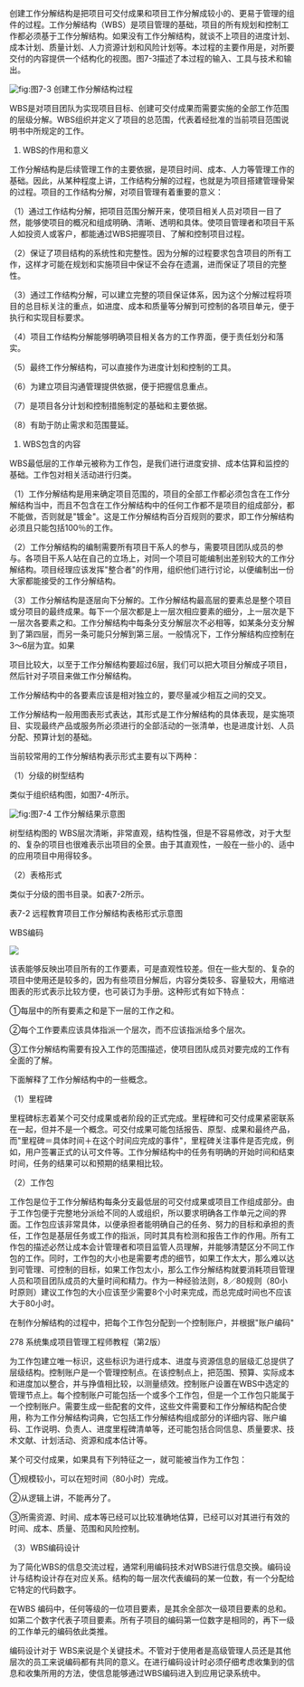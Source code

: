 
创建工作分解结构是把项目可交付成果和项目工作分解成较小的、更易于管理的组件的过程。工作分解结构（WBS）是项目管理的基础，项目的所有规划和控制工作都必须基于工作分解结构。如果没有工作分解结构，就谈不上项目的进度计划、成本计划、质量计划、人力资源计划和风险计划等。本过程的主要作用是，对所要交付的内容提供一个结构化的视图。图7-3描述了本过程的输入、工具与技术和输出。

![](https://img.kancloud.cn/e9/39/e939d413b82fce7f458489d6b6799936_1172x264.png "fig:")图7-3 创建工作分解结构过程

WBS是对项目团队为实现项目目标、创建可交付成果而需要实施的全部工作范围的层级分解。WBS组织并定义了项目的总范围，代表着经批准的当前项目范围说明书中所规定的工作。

1. WBS的作用和意义

工作分解结构是后续管理工作的主要依据，是项目时间、成本、人力等管理工作的基础。因此，从某种程度上讲，工作结构分解的过程，也就是为项目搭建管理骨架的过程。项目的工作结构分解，对项目管理有着重要的意义：

（1）通过工作结构分解，把项目范围分解开来，使项目相关人员对项目一目了然，能够使项目的概况和组成明确、清晰、透明和具体。使项目管理者和项目干系人如投资人或客户，都能通过WBS把握项目、了解和控制项目过程。

（2）保证了项目结构的系统性和完整性。因为分解的过程要求包含项目的所有工作，这样才可能在规划和实施项目中保证不会存在遗漏，进而保证了项目的完整性。

（3）通过工作结构分解，可以建立完整的项目保证体系，因为这个分解过程将项目的总目标关注的重点，如进度、成本和质量等分解到可控制的各项目单元，便于执行和实现目标要求。

（4）项目工作结构分解能够明确项目相关各方的工作界面，便于责任划分和落实。

（5）最终工作分解结构，可以直接作为进度计划和控制的工具。

（6）为建立项目沟通管理提供依据，便于把握信息重点。

（7）是项目各分计划和控制措施制定的基础和主要依据。

（8）有助于防止需求和范围蔓延。

1. WBS包含的内容

WBS最低层的工作单元被称为工作包，是我们进行进度安排、成本估算和监控的基础。工作包对相关活动进行归类。

（1）工作分解结构是用来确定项目范围的，项目的全部工作都必须包含在工作分解结构当中，而且不包含在工作分解结构中的任何工作都不是项目的组成部分，都不能做，否则就是"镀金"。这是工作分解结构百分百规则的要求，即工作分解结构必须且只能包括100％的工作。

（2）工作分解结构的编制需要所有项目干系人的参与，需要项目团队成员的参与。各项目干系人站在自己的立场上，对同一个项目可能编制出差别较大的工作分解结构。项目经理应该发挥"整合者"的作用，组织他们进行讨论，以便编制出一份大家都能接受的工作分解结构。

（3）工作分解结构是逐层向下分解的。工作分解结构最高层的要素总是整个项目或分项目的最终成果。每下一个层次都是上一层次相应要素的细分，上一层次是下一层次各要素之和。工作分解结构中每条分支分解层次不必相等，如某条分支分解到了第四层，而另一条可能只分解到第三层。一般情况下，工作分解结构应控制在3～6层为宜。如果

项目比较大，以至于工作分解结构要超过6层，我们可以把大项目分解成子项目，然后针对子项目来做工作分解结构。

工作分解结构中的各要素应该是相对独立的，要尽量减少相互之间的交叉。

工作分解结构一般用图表形式表达，其形式是工作分解结构的具体表现，是实施项目、实现最终产品或服务所必须进行的全部活动的一张清单，也是进度计划、人员分配、预算计划的基础。

当前较常用的工作分解结构表示形式主要有以下两种：

（1）分级的树型结构

类似于组织结构图，如图7-4所示。

![](https://img.kancloud.cn/e8/78/e878b7b94306c02c564bbd5b4a5299fb_1222x546.png "fig:")图7-4 工作分解结果示意图

树型结构图的
WBS层次清晰，非常直观，结构性强，但是不容易修改，对于大型的、复杂的项目也很难表示出项目的全景。由于其直观性，一般在一些小的、适中的应用项目中用得较多。

（2）表格形式

类似于分级的图书目录。如表7-2所示。

表7-2 远程教育项目工作分解结构表格形式示意图

WBS编码

![](https://img.kancloud.cn/9d/f5/9df538fb06c52bcab862a2529483fe6c_1330x1420.png)

该表能够反映出项目所有的工作要素，可是直观性较差。但在一些大型的、复杂的项目中使用还是较多的，因为有些项目分解后，内容分类较多、容量较大，用缩进图表的形式表示比较方便，也可装订为手册。这种形式有如下特点：

①每层中的所有要素之和是下一层的工作之和。

②每个工作要素应该具体指派一个层次，而不应该指派给多个层次。

③工作分解结构需要有投入工作的范围描述，使项目团队成员对要完成的工作有全面的了解。

下面解释了工作分解结构中的一些概念。

（1）里程碑

里程碑标志着某个可交付成果或者阶段的正式完成。里程碑和可交付成果紧密联系在一起，但并不是一个概念。可交付成果可能包括报告、原型、成果和最终产品，而"里程碑＝具体时间＋在这个时间应完成的事件"，里程碑关注事件是否完成，例如，用户签署正式的认可文件等。工作分解结构中的任务有明确的开始时间和结束时间，任务的结果可以和预期的结果相比较。

（2）工作包

工作包是位于工作分解结构每条分支最低层的可交付成果或项目工作组成部分。由于工作包便于完整地分派给不同的人或组织，所以要求明确各工作单元之间的界面。工作包应该非常具体，以便承担者能明确自己的任务、努力的目标和承担的责任，工作包是基层任务或工作的指派，同时其具有检测和报告工作的作用。所有工作包的描述必然让成本会计管理者和项目监管人员理解，并能够清楚区分不同工作包的工作。同时，工作包的大小也是需要考虑的细节，如果工作太大，那么难以达到可管理、可控制的目标，如果工作包太小，那么工作分解结构就要消耗项目管理人员和项目团队成员的大量时间和精力。作为一种经验法则，8／80规则（80小时原则）建议工作包的大小应该至少需要8个小时来完成，而总完成时间也不应该大于80小时。

在制作分解结构的过程中，把每个工作包分配到一个控制账户，并根据"账户编码"

278 系统集成项目管理工程师教程（第2版）

为工作包建立唯一标识，这些标识为进行成本、进度与资源信息的层级汇总提供了层级结构。控制账户是一个管理控制点。在该控制点上，把范围、预算、实际成本和进度加以整合，并与挣值相比较，以测量绩效。控制账户设置在WBS中选定的管理节点上。每个控制账户可能包括一个或多个工作包，但是一个工作包只能属于一个控制账户。需要生成一些配套的文件，这些文件需要和工作分解结构配合使用，称为工作分解结构词典，它包括工作分解结构组成部分的详细内容、账户编码、工作说明、负责人、进度里程碑清单等，还可能包括合同信息、质量要求、技术文献、计划活动、资源和成本估计等。

某个可交付成果，如果具有下列特征之一，就可能被当作为工作包：

①规模较小，可以在短时间（80小时）完成。

②从逻辑上讲，不能再分了。

③所需资源、时间、成本等已经可以比较准确地估算，已经可以对其进行有效的时间、成本、质量、范围和风险控制。

（3）WBS编码设计

为了简化WBS的信息交流过程，通常利用编码技术对WBS进行信息交换。编码设计与结构设计存在对应关系。结构的每一层次代表编码的某一位数，有一个分配给它特定的代码数字。

在WBS
编码中，任何等级的一位项目要素，是其余全部次一级项目要素的总和。如第二个数字代表子项目要素。所有子项目的编码第一位数字是相同的，再下一级的工作单元的编码依此类推。

编码设计对于
WBS来说是个关键技术。不管对于使用者是高级管理人员还是其他层次的员工来说编码都有共同的意义。在进行编码设计时必须仔细考虑收集到的信息和收集所用的方法，使信息能够通过WBS编码进入到应用记录系统中。
